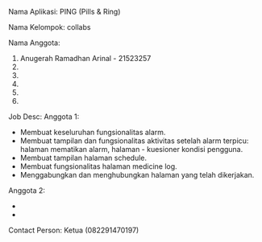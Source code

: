 Nama Aplikasi:  PING (Pills & Ring)

Nama Kelompok: collabs

Nama Anggota:
1) Anugerah Ramadhan Arinal - 21523257
2) 
3)
4)
5)
6)

Job Desc:
Anggota 1:
- Membuat keseluruhan fungsionalitas alarm.
- Membuat tampilan dan fungsionalitas aktivitas setelah alarm terpicu: halaman mematikan alarm, halaman - kuesioner kondisi pengguna.
- Membuat tampilan halaman schedule.
- Membuat fungsionalitas halaman medicine log.
- Menggabungkan dan menghubungkan halaman yang telah dikerjakan.

Anggota 2:

-
-







Contact Person: Ketua (082291470197)
